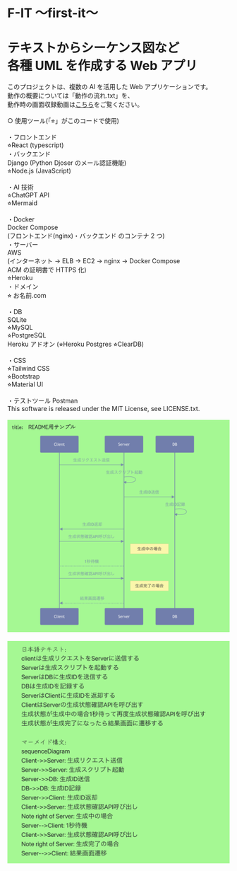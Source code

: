# F-IT 〜first-it〜

# テキストからシーケンス図など<br>各種 UML を作成する Web アプリ

このプロジェクトは、複数の AI を活用した Web アプリケーションです。<br>
動作の概要については「動作の流れ.txt」を、<br>
動作時の画面収録動画は[こちら](https://youtu.be/07NAbAeBqbc?si=Qslk7mJXpJko63_6)をご覧ください。<br>
<br>
○ 使用ツール(「⭐︎」がこのコードで使用)<br>
<br>
・フロントエンド<br>
⭐︎React (typescript)<br>
・バックエンド<br>
Django (Python Djoser のメール認証機能)<br>
⭐︎Node.js (JavaScript)<br>
<br>
・AI 技術<br>
⭐︎ChatGPT API<br>
⭐︎Mermaid<br>
<br>
・Docker<br>
Docker Compose<br>
(フロントエンド(nginx)・バックエンド のコンテナ 2 つ)<br>
・サーバー<br>
AWS<br>
(インターネット → ELB → EC2 → nginx → Docker Compose<br>
ACM の証明書で HTTPS 化)<br>
⭐︎Heroku<br>
・ドメイン<br>
⭐︎ お名前.com<br>
<br>
・DB<br>
SQLite<br>
⭐︎MySQL<br>
⭐︎PostgreSQL<br>
Heroku アドオン (⭐︎Heroku Postgres ⭐︎ClearDB)<br>
<br>
・CSS<br>
⭐︎Tailwind CSS<br>
⭐︎Bootstrap<br>
⭐︎Material UI<br>
<br>
・テストツール
Postman
<br>
This software is released under the MIT License, see LICENSE.txt.<br>
<br>
![サンプル画像①](https://github.com/klose-kfp/React-Node.js_Heroku/blob/main/webpack-react/src/images/README1.png)<br>
<br>
![サンプル画像②](https://github.com/klose-kfp/React-Node.js_Heroku/blob/main/webpack-react/src/images/README2.png)
<br>
